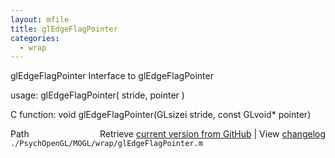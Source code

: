 ```yaml
---
layout: mfile
title: glEdgeFlagPointer
categories:
  - wrap
---
```


glEdgeFlagPointer  Interface to glEdgeFlagPointer

usage:  glEdgeFlagPointer\( stride, pointer \)

C function:  void glEdgeFlagPointer\(GLsizei stride, const GLvoid\* pointer\)


<div class="code_header" style="text-align:right;">
  <span style="float:left;">Path&nbsp;&nbsp;</span> <span class="counter">Retrieve <a href=
  "https://raw.github.com/Psychtoolbox-3/Psychtoolbox-3/beta/./PsychOpenGL/MOGL/wrap/glEdgeFlagPointer.m">current version from GitHub</a> | View <a href=
  "https://github.com/Psychtoolbox-3/Psychtoolbox-3/commits/beta/./PsychOpenGL/MOGL/wrap/glEdgeFlagPointer.m">changelog</a></span>
</div>
<div class="code">
  <code>./PsychOpenGL/MOGL/wrap/glEdgeFlagPointer.m</code>
</div>
